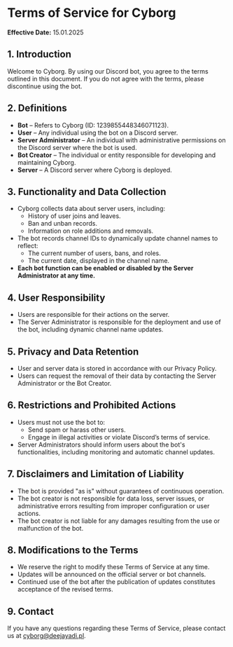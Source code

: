 # Terms of Service for Cyborg

**Effective Date:** 15.01.2025

## 1. Introduction

Welcome to Cyborg. By using our Discord bot, you agree to the terms outlined in this document. If you do not agree with the terms, please discontinue using the bot.

## 2. Definitions

- **Bot** – Refers to Cyborg (ID: 1239855448346071123).
- **User** – Any individual using the bot on a Discord server.
- **Server Administrator** – An individual with administrative permissions on the Discord server where the bot is used.
- **Bot Creator** – The individual or entity responsible for developing and maintaining Cyborg.
- **Server** – A Discord server where Cyborg is deployed.

## 3. Functionality and Data Collection

- Cyborg collects data about server users, including:
  - History of user joins and leaves.
  - Ban and unban records.
  - Information on role additions and removals.
- The bot records channel IDs to dynamically update channel names to reflect:
  - The current number of users, bans, and roles.
  - The current date, displayed in the channel name.
- **Each bot function can be enabled or disabled by the Server Administrator at any time.**

## 4. User Responsibility

- Users are responsible for their actions on the server.
- The Server Administrator is responsible for the deployment and use of the bot, including dynamic channel name updates.

## 5. Privacy and Data Retention

- User and server data is stored in accordance with our Privacy Policy.
- Users can request the removal of their data by contacting the Server Administrator or the Bot Creator.

## 6. Restrictions and Prohibited Actions

- Users must not use the bot to:
  - Send spam or harass other users.
  - Engage in illegal activities or violate Discord’s terms of service.
- Server Administrators should inform users about the bot's functionalities, including monitoring and automatic channel updates.

## 7. Disclaimers and Limitation of Liability

- The bot is provided "as is" without guarantees of continuous operation.
- The bot creator is not responsible for data loss, server issues, or administrative errors resulting from improper configuration or user actions.
- The bot creator is not liable for any damages resulting from the use or malfunction of the bot.

## 8. Modifications to the Terms

- We reserve the right to modify these Terms of Service at any time.
- Updates will be announced on the official server or bot channels.
- Continued use of the bot after the publication of updates constitutes acceptance of the revised terms.

## 9. Contact

If you have any questions regarding these Terms of Service, please contact us at cyborg@deejayadi.pl.
